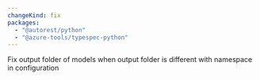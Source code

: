 ```yaml
---
changeKind: fix
packages:
  - "@autorest/python"
  - "@azure-tools/typespec-python"
---
```


Fix output folder of models when output folder is different with namespace in configuration